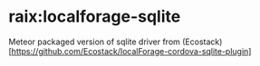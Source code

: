 raix:localforage-sqlite
=======================

Meteor packaged version of sqlite driver from (Ecostack)[https://github.com/Ecostack/localForage-cordova-sqlite-plugin]
